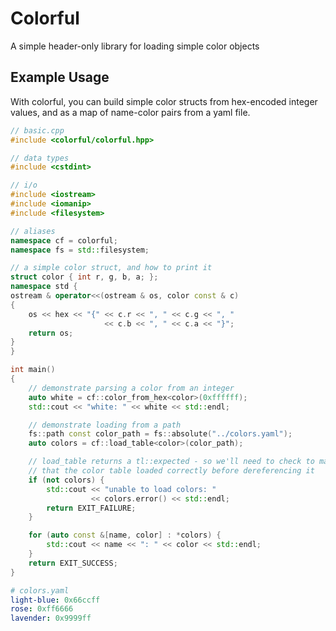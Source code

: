 # Colorful

A simple header-only library for loading simple color objects

## Example Usage

With colorful, you can build simple color structs from hex-encoded integer
values, and as a map of name-color pairs from a yaml file.

```cpp
// basic.cpp
#include <colorful/colorful.hpp>

// data types
#include <cstdint>

// i/o
#include <iostream>
#include <iomanip>
#include <filesystem>

// aliases
namespace cf = colorful;
namespace fs = std::filesystem;

// a simple color struct, and how to print it
struct color { int r, g, b, a; };
namespace std {
ostream & operator<<(ostream & os, color const & c)
{
    os << hex << "{" << c.r << ", " << c.g << ", "
                     << c.b << ", " << c.a << "}";
    return os;
}
}

int main()
{
    // demonstrate parsing a color from an integer
    auto white = cf::color_from_hex<color>(0xffffff);
    std::cout << "white: " << white << std::endl;

    // demonstrate loading from a path
    fs::path const color_path = fs::absolute("../colors.yaml");
    auto colors = cf::load_table<color>(color_path);

    // load_table returns a tl::expected - so we'll need to check to make sure
    // that the color table loaded correctly before dereferencing it
    if (not colors) {
        std::cout << "unable to load colors: "
                  << colors.error() << std::endl;
        return EXIT_FAILURE;
    }

    for (auto const &[name, color] : *colors) {
        std::cout << name << ": " << color << std::endl;
    }
    return EXIT_SUCCESS;
}
```

```yaml
# colors.yaml
light-blue: 0x66ccff
rose: 0xff6666
lavender: 0x9999ff
```
